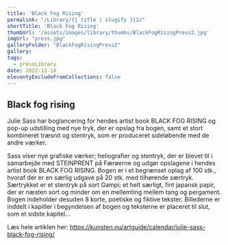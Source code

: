 ```yaml
---
title: 'Black Fog Rising'
permalink: "/Library/{{ title | slugify }}2/"
shortTitle: 'Black Fog Rising'
thumbUrl: '/assets/images/library/thumbs/BlackFogRisingPress2.jpg'
imgUrl: "press.jpg"
galleryFolder: "BlackFogRisingPress2"
gallery:
tags:
  - pressLibrary
date: 2022-12-10
eleventyExcludeFromCollections: false
---
```



<div class="Txt">
  <h2>Black fog rising</h2>
  <p>Julie Sass har boglancering for hendes artist book&nbsp;BLACK FOG RISING&nbsp;og pop-up udstilling med nye tryk, der er opslag fra bogen, samt et stort kombineret træsnit og stentryk, som er produceret sideløbende med de andre værker.</p>
  <p>Sass viser nye grafiske værker; heliografier og stentryk, der er blevet til i samarbejde med STEINPRENT på Færøerne og udgør opslagene i hendes artist book&nbsp;BLACK FOG RISING. Bogen er i et begrænset oplag af 100 stk., hvoraf der er en særlig udgave på 20 stk. med tilhørende særtryk. Særtrykket er et stentryk på sort Gampi; et helt særligt, fint japansk papir, der er næsten sort og minder om en mellemting mellem tang og pergament. Bogen indeholder desuden 8 korte, poetiske og fiktive tekster. Billederne er inddelt i kapitler i begyndelsen af bogen og teksterne er placeret til slut, som et sidste kapitel...</p>
  <p>Læs hele artiklen her:&nbsp;<a href="https://kunsten.nu/artguide/calendar/julie-sass-black-fog-rising/" target="_blank">https://kunsten.nu/artguide/calendar/julie-sass-black-fog-rising/</a></p>
</div>